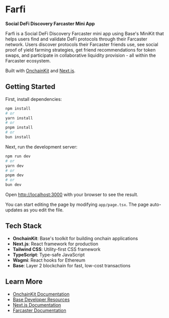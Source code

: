 # Farfi

**Social DeFi Discovery Farcaster Mini App**

Farfi is a Social DeFi Discovery Farcaster mini app using Base's MiniKit that helps users find and validate DeFi protocols through their Farcaster network. Users discover protocols their Farcaster friends use, see social proof of yield farming strategies, get friend recommendations for token swaps, and participate in collaborative liquidity provision - all within the Farcaster ecosystem.

Built with [OnchainKit](https://onchainkit.xyz) and [Next.js](https://nextjs.org).

## Getting Started

First, install dependencies:

```bash
npm install
# or
yarn install
# or
pnpm install
# or
bun install
```

Next, run the development server:

```bash
npm run dev
# or
yarn dev
# or
pnpm dev
# or
bun dev
```

Open [http://localhost:3000](http://localhost:3000) with your browser to see the result.

You can start editing the page by modifying `app/page.tsx`. The page auto-updates as you edit the file.

## Tech Stack

- **OnchainKit**: Base's toolkit for building onchain applications
- **Next.js**: React framework for production
- **Tailwind CSS**: Utility-first CSS framework  
- **TypeScript**: Type-safe JavaScript
- **Wagmi**: React hooks for Ethereum
- **Base**: Layer 2 blockchain for fast, low-cost transactions

## Learn More

- [OnchainKit Documentation](https://onchainkit.xyz/getting-started)
- [Base Developer Resources](https://www.base.org/builders)
- [Next.js Documentation](https://nextjs.org/docs)
- [Farcaster Documentation](https://docs.farcaster.xyz)
